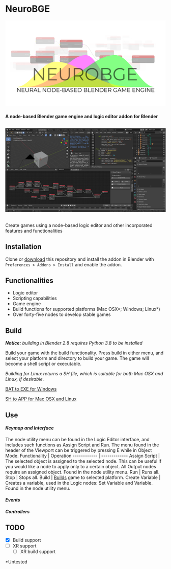 # NeuroBGE
![NeuroBGE Storefront](images/storefront.png)
#### A node-based Blender game engine and logic editor addon for Blender
##
![NeuroBGE Example](images/untitled.png)
##
Create games using a node-based logic editor and other incorporated features and functionalities
## Installation
Clone or [download](https://github.com/underpig1/neuro-bge/archive/master.zip) this repository and install the addon in Blender with `Preferences > Addons > Install` and enable the addon.
## Functionalities
- Logic editor
- Scripting capabilities
- Game engine
- Build functions for supported platforms (Mac OSX*; Windows; Linux*)
- Over forty-five nodes to develop stable games
## Build
***Notice:*** *building in Blender 2.8 requires Python 3.8 to be installed*

Build your game with the build functionality. Press build in either menu, and select your platform and directory to build your game. The game will become a shell script or executable.

*Building for Linux returns a SH file, which is suitable for both Mac OSX and Linux, if desirable.*

[BAT to EXE for Windows](https://superuser.com/questions/868340/how-can-i-convert-a-windows-batch-script-to-a-exe)

[SH to APP for Mac OSX and Linux](https://gist.github.com/mathiasbynens/674099)
## Use
#### *Keymap and Interface*
The node utility menu can be found in the Logic Editor interface, and includes such functions as Assign Script and Run. The menu found in the header of the Viewport can be triggered by pressing E while in Object Mode.
Functionality | Operation
------------ | -------------
Assign Script | The selected object is assigned to the selected node. This can be useful if you would like a node to apply only to a certain object. All Output nodes require an assigned object. Found in the node utility menu.
Run | Runs all.
Stop | Stops all.
Build | [Builds](https://github.com/underpig1/neuro-bge#build) game to selected platform.
Create Variable | Creates a variable, used in the Logic nodes: Set Variable and Variable. Found in the node utility menu.
#### *Events*
#### *Controllers*
## TODO
- [x] Build support
- [ ] XR support
  - [ ] XR build support

*Untested
